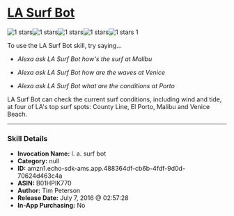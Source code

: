 # [LA Surf Bot](http://alexa.amazon.com/#skills/amzn1.echo-sdk-ams.app.488364df-cb6b-4fdf-9d0d-70624d463c4a)
![1 stars](../../images/ic_star_black_18dp_1x.png)![1 stars](../../images/ic_star_border_black_18dp_1x.png)![1 stars](../../images/ic_star_border_black_18dp_1x.png)![1 stars](../../images/ic_star_border_black_18dp_1x.png)![1 stars](../../images/ic_star_border_black_18dp_1x.png) 1

To use the LA Surf Bot skill, try saying...

* *Alexa ask LA Surf Bot how's the surf at Malibu*

* *Alexa ask LA Surf Bot how are the waves at Venice*

* *Alexa ask LA Surf Bot what are the conditions at Porto*

LA Surf Bot can check the current surf conditions, including wind and tide, at four of LA's top surf spots: County Line, El Porto, Malibu and Venice Beach.

***

### Skill Details

* **Invocation Name:** l. a. surf bot
* **Category:** null
* **ID:** amzn1.echo-sdk-ams.app.488364df-cb6b-4fdf-9d0d-70624d463c4a
* **ASIN:** B01HPIK770
* **Author:** Tim Peterson
* **Release Date:** July 7, 2016 @ 02:57:28
* **In-App Purchasing:** No
